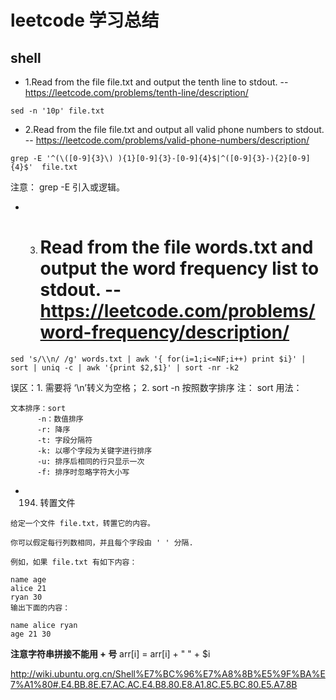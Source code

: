 # leetcode 学习总结

## shell

- 1.Read from the file file.txt and output the tenth line to stdout.  -- https://leetcode.com/problems/tenth-line/description/
```
sed -n '10p' file.txt
```

- 2.Read from the file file.txt and output all valid phone numbers to stdout. -- https://leetcode.com/problems/valid-phone-numbers/description/
```
grep -E '^(\([0-9]{3}\) ){1}[0-9]{3}-[0-9]{4}$|^([0-9]{3}-){2}[0-9]{4}$'  file.txt
```
注意： grep -E 引入或逻辑。

- 3. # Read from the file words.txt and output the word frequency list to stdout.  -- https://leetcode.com/problems/word-frequency/description/
```
sed 's/\\n/ /g' words.txt | awk '{ for(i=1;i<=NF;i++) print $i}' | sort | uniq -c | awk '{print $2,$1}' | sort -nr -k2
```
误区：1. 需要将 ‘\n’转义为空格； 2. sort -n 按照数字排序
注： sort 用法：
```
文本排序：sort
      -n：数值排序
      -r: 降序
      -t: 字段分隔符
      -k: 以哪个字段为关键字进行排序
      -u: 排序后相同的行只显示一次
      -f: 排序时忽略字符大小写
```

- 194. 转置文件
```
给定一个文件 file.txt，转置它的内容。

你可以假定每行列数相同，并且每个字段由 ' ' 分隔.

例如，如果 file.txt 有如下内容：

name age
alice 21
ryan 30
输出下面的内容：

name alice ryan
age 21 30
```

**注意字符串拼接不能用 + 号**
arr[i] = arr[i] + " " + $i

http://wiki.ubuntu.org.cn/Shell%E7%BC%96%E7%A8%8B%E5%9F%BA%E7%A1%80#.E4.BB.8E.E7.AC.AC.E4.B8.80.E8.A1.8C.E5.BC.80.E5.A7.8B
